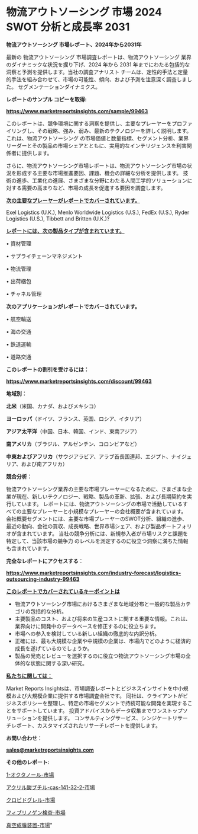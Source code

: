 # 物流アウトソーシング 市場 2024 SWOT 分析と成長率 2031

<strong>物流アウトソーシング 市場レポート、2024年から2031年</strong>

最新の 物流アウトソーシング 市場調査レポートは、物流アウトソーシング 業界のダイナミックな状況を掘り下げ、2024 年から 2031 年までにわたる包括的な洞察と予測を提供します。当社の調査アナリスト チームは、定性的手法と定量的手法を組み合わせて、市場の可能性、傾向、および予測を注意深く調査しました。 セグメンテーションダイナミクス。



<strong>レポートのサンプル コピーを取得:</strong> <a href=https://www.marketreportsinsights.com/sample/99463>

<strong><u>https://www.marketreportsinsights.com/sample/99463</u></strong></a>

このレポートは、競争環境に関する洞察を提供し、主要なプレーヤーをプロファイリングし、その戦略、強み、弱み、最新のテクノロジーを詳しく説明します。 これは、物流アウトソーシング の市場価値と数量指標、セグメント分析、業界リーダーとその製品の市場シェアとともに、実用的なインテリジェンスを利害関係者に提供します。

さらに、物流アウトソーシング市場レポートは、物流アウトソーシング市場の状況を形成する主要な市場推進要因、課題、機会の詳細な分析を提供します。 技術の進歩、工業化の進展、さまざまな分野にわたる人間工学的ソリューションに対する需要の高まりなど、市場の成長を促進する要因を調査します。



<strong><u>次の主要なプレーヤーがレポートでカバーされています。</u></strong>

Exel Logistics (U.K.), Menlo Worldwide Logistics (U.S.), FedEx (U.S.), Ryder Logistics (U.S.), Tibbett and Britten (U.K.)?



<strong><u><b>レポートには、次の製品タイプが含まれています。</b></u></strong>

• 資材管理

• サプライチェーンマネジメント

• 物流管理

• 出荷梱包

• チャネル管理



<strong><b>次のアプリケーションがレポートでカバーされています。</b></strong>

• 航空輸送

• 海の交通

• 鉄道運輸

• 道路交通



<strong><b>このレポートの割引を受けるには：</b></strong><a href=https://www.marketreportsinsights.com/discount/99463>

<strong><u>https://www.marketreportsinsights.com/discount/99463</u></strong></a>



<strong>地域別：</strong>



<strong>北米</strong>（米国、カナダ、およびメキシコ）



<strong>ヨーロッパ</strong>（ドイツ、フランス、英国、ロシア、イタリア）



<strong>アジア太平洋</strong>（中国、日本、韓国、インド、東南アジア）



<strong>南アメリカ</strong>（ブラジル、アルゼンチン、コロンビアなど）



<strong>中東およびアフリカ</strong>（サウジアラビア、アラブ首長国連邦、エジプト、ナイジェリア、および南アフリカ）



<strong>競合分析：</strong>

物流アウトソーシング業界の主要な市場プレーヤーになるために、さまざまな企業が現在、新しいテクノロジー、戦略、製品の革新、拡張、および長期契約を実行しています。 レポートには、物流アウトソーシングの市場で活動しているすべての主要なプレーヤーと小規模なプレーヤーの会社概要が含まれています。 会社概要セグメントには、主要な市場プレーヤーのSWOT分析、組織の進歩、最近の動向、会社の買収、成長戦略、世界市場シェア、および製品ポートフォリオが含まれています。 当社の競争分析には、新規参入者が市場リスクと課題を特定して、当該市場の競争力 のレベルを測定するのに役立つ洞察に満ちた情報も含まれています。



<strong>完全なレポートにアクセスする</strong>：

<a href=https://www.marketreportsinsights.com/industry-forecast/logistics-outsourcing-industry-99463>

<strong><u>https://www.marketreportsinsights.com/industry-forecast/logistics-outsourcing-industry-99463</u></strong></a>



<strong><u><b>このレポートでカバーされているキーポイントは</b></u></strong>
<ul>
  <li>物流アウトソーシング市場におけるさまざまな地域分布と一般的な製品カテゴリの包括的な分析。</li>
  <li>主要製品のコスト、および将来の生産コストに関する重要な情報。これは、業界向けに開発中のデータベースを修正するのに役立ちます。</li>
  <li>市場への参入を検討している新しい組織の徹底的な内訳分析。</li>
  <li>正確には、最も大規模な企業や中規模の企業は、市場内でどのように経済的成長を遂げているのでしょうか。</li>
  <li>製品の発売とレビューを選択するのに役立つ物流アウトソーシング市場の全体的な状態に関する深い研究。</li>
</ul>


<strong><u><b>私たちに関しては：</b></u></strong>

Market Reports Insightsは、市場調査レポートとビジネスインサイトを中小規模および大規模企業に提供する市場調査会社です。 同社は、クライアントがビジネスポリシーを整理し、特定の市場セグメントで持続可能な開発を実現することをサポートしています。 投資アドバイスからデータ収集までワンストップソリューションを提供します。 コンサルティングサービス、シンジケートリサーチレポート、カスタマイズされたリサーチレポートを提供します。



<strong><b>お問い合わせ</b></strong>：

<a href=mailto:sales@marketreportsinsights.com>

<strong><u>sales@marketreportsinsights.com</u></strong></a>



<strong>その他のレポート:</strong>

<a href=https://www.linkedin.com/pulse/1-オクタノール-市場-2023-swot-分析と最新イノベーション-i6iuc/>1-オクタノール-市場</a>

<a href=https://www.linkedin.com/pulse/アクリル酸ブチル-cas-141-32-2-市場-2023-競争分析と事業成長-oxpnf/>アクリル酸ブチル-cas-141-32-2-市場</a>

<a href=https://www.linkedin.com/pulse/クロピドグレル-市場-2023-総合分析と事業成長戦略-2030-consumer-connection-collective-360-jvbcf/>クロピドグレル-市場</a>

<a href=https://www.linkedin.com/pulse/フィブリノゲン検査-市場-2023-総利益と主要ベンダー-2030-data-dive-discoveries-24-analysis-2kqnf/>フィブリノゲン検査-市場</a>

<a href=https://www.linkedin.com/pulse/真空成膜装置-市場-2030-年までの需要に焦点を当てた-2023-年調査レポート-mnpzf/>真空成膜装置-市場</a>"
